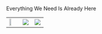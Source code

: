 Everything We Need Is Already Here
<table>
  <td>
      <img align="center" width="50%" src="https://github.com/drknzz/GitHub-Achievements/blob/main/Media/Badges/Pull-Shark/GIF/PullShark_Animated.gif">
  </td>
  <td>
    <a href="https://github.com/unkn0w7n" target="blank">
      <img src="https://streak-stats.demolab.com/?user=unkn0w7n"/>
    </a>
  </td>
  <td>
    <a href="https://github.com/unkn0w7n" target="blank">
      <img src="https://github-readme-stats.vercel.app/api?username=unkn0w7n&show_icons=true"/>
    </a>
  </td>
</table>
<!---
unkn0w7n/unkn0w7n is a ✨ special ✨ repository because its `README.md` (this file) appears on your GitHub profile.
You can click the Preview link to take a look at your changes.
--->
